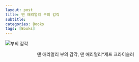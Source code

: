 ```yaml
---
layout: post
title: 댄 애리얼리 부의 감각
subtitle: 
categories: Books
tags: [Books]
---
```


![부의 감각](https://github.com/chaewon1kim/chaewon1kim.github.io/assets/98368902/c2d41f43-4a6d-40a9-a3ae-5ab689ee4fe1)
<div align="center">댄 애리얼리 부의 감각, 댄 애리얼리*제프 크라이슬러</div>  